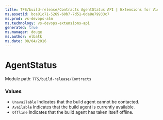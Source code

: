 ```yaml
---
title: TFS/build-release/Contracts AgentStatus API | Extensions for Visual Studio Team Services
ms.assetid: bca01c71-5269-60b7-7d51-0da8e79933c7
ms.prod: vs-devops-alm
ms.technology: vs-devops-extensions-api
generated: true
ms.manager: douge
ms.author: elbatk
ms.date: 08/04/2016
---
```


# AgentStatus

Module path: `TFS/build-release/Contracts`

### Values

* `Unavailable` Indicates that the build agent cannot be contacted.
* `Available` Indicates that the build agent is currently available.
* `Offline` Indicates that the build agent has taken itself offline.
